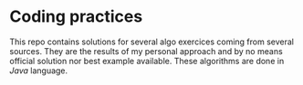 Coding practices
================

This repo contains solutions for several algo exercices coming from several sources.
They are the results of my personal approach and by no means official solution nor best example available.
These algorithms are done in *Java* language.
